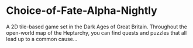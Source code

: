# Choice-of-Fate-Alpha-Nightly
A 2D tile-based game set in the Dark Ages of Great Britain. Throughout the open-world map of the Heptarchy, you can find quests and puzzles that all lead up to a common cause...
